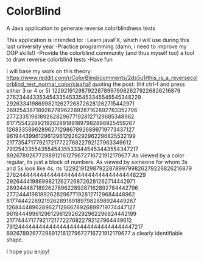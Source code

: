 # ColorBlind
A Java application to generate reverse colorblindness tests


This application is intended to:
-Learn javaFX, which i will use during this last university year
-Practice programming (damn, i need to improve my OOP skills!)
-Provide the colorblind community (and thus myself too) a tool to draw reverse colorblind tests
-Have fun


I will base my work on this theory:
https://www.reddit.com/r/ColorBlind/comments/2ds5u1/this_is_a_reversecolorblind_test_normal_color/cjsxha1
quoting the post:
(hit ctrl-f and press either 3 or 4 or 5)
12292191298792287899799826279226826216879
27623444335345433545335453345545545348229
29263341986998212627268726281262715442971
26925438718926278962289287162892783352796
27723351981892628296771928127129685348962
81775542289219262891891897982898925459267
12683358962896271298678926899719773437127
96194439961296129612926292962296825532199
21773547177921721772276822792127963349612
79125433554355454355333445453443554347217
89267892677298912161279672716721912179677
As viewed by a color regular, its just a block of numbers. As viewed by someone for whom 3s and 5s look like 4s, its
12292191298792287899799826279226826216879
27624444444444444444444444444444444448229
29264441986998212627268726281262714442971
26924448718926278962289287162892784442796
27724441981892628296771928127129684448962
81774442289219262891891897982898924449267
12684448962896271298678926899719774447127
96194449961296129612926292962296824442199
21774447177921721772276822792127964449612
79124444444444444444444444444444444447217
89267892677298912161279672716721912179677
a clearly identifiable shape.


I hope you enjoy!
